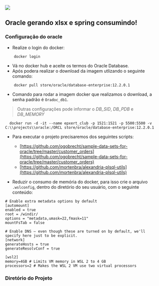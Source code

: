 <img src="https://storage.googleapis.com/golden-wind/experts-club/capa-github.svg" />

## Oracle gerando xlsx e spring consumindo!

### Configuração do oracle
* Realize o login do docker:
```shell
    docker login
 ```
* Vá no docker hub e aceite os termos do Oracle Database.
* Após podera realizar o download da imagem utlizando o seguinte comando:
```shell
    docker pull store/oracle/database-enterprise:12.2.0.1 
```
* Comando para rodar a imagem docker que realizamos o download, a senha padrão é `Oradoc_db1`.
> Outras configurações pode informar o *DB_SID*, *DB_PDB* e *DB_MEMORY* 
```shell
  docker run -d -it --name epxert_club -p 1521:1521 -p 5500:5500 -v C:\\projects\\oracle:/ORCL store/oracle/database-enterprise:12.2.0.1
```
* Para executar o projeto precisaremos dos seguintes scripts:
  * [https://github.com/ogobrecht/sample-data-sets-for-oracle/tree/master/customer_orders](https://github.com/ogobrecht/sample-data-sets-for-oracle/tree/master/customer_orders)
  * [https://github.com/mortenbra/alexandria-plsql-utils](https://github.com/mortenbra/alexandria-plsql-utils)

* Reduzir o consumo de memória do docker, para isso crie o arquivo `.wslconfig`, dentro do diretório do seu usuário, com o seguinte conteúdo:

```shell
# Enable extra metadata options by default
[automount]
enabled = true
root = /windir/
options = "metadata,umask=22,fmask=11"
mountFsTab = false

# Enable DNS – even though these are turned on by default, we'll specify here just to be explicit.
[network]
generateHosts = true
generateResolvConf = true

[wsl2]
memory=4GB # Limits VM memory in WSL 2 to 4 GB
processors=2 # Makes the WSL 2 VM use two virtual processors
```

### Diretório do Projeto





